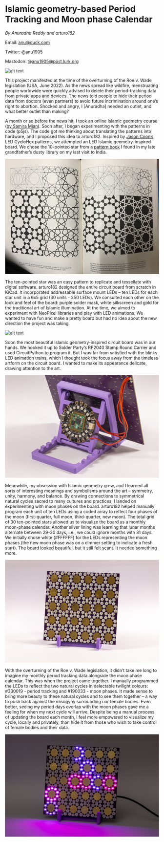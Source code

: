 # Islamic geometry-based Period Tracking and Moon phase Calendar

_By Anuradha Reddy and arturo182_

Email: anu@duck.com

Twitter: @anu1905

Mastodon: @anu1905@post.lurk.org

![alt text](./Islamic_geometry.gif)

This project manifested at the time of the overturning of the Roe v. Wade legislation (USA, June 2022). As the news spread like wildfire, menstruating people worldwide were quickly advised to delete their period-tracking data from private apps and devices. The news told people to hide their period data from doctors (even partners) to avoid future incrimination around one’s right to abortion. Shocked and angry, I [Anuradha] needed an outlet, and what better outlet than making?
  
A month or so before the news hit, I took an online Islamic geometry course ([by Samira Mian](https://www.samiramian.uk/)). Soon after, I began experimenting with the patterns in code (p5js). The code got me thinking about translating the patterns into hardware, and I proposed this idea to arturo182. Inspired by [Jason Coon’s](https://twitter.com/jasoncoon_/status/1589403833910063104?s=20) LED CycloHex patterns, we attempted an LED Islamic geometry-inspired board. We chose the 10-pointed star from a [pattern book](https://www.amazon.com/Islamic-Designs-Artists-Craftspeople-Pictorial/dp/048625819X) I found in my late grandfather’s dusty library on my last visit to India.

![alt text](./Islamic_geometry_5.jpg)

The ten-pointed star was an easy pattern to replicate and tessellate with digital software. arturo182 designed the entire circuit board from scratch in KiCad. It incorporated addressable surface mount LEDs – ten LEDs for each star unit in a 6x5 grid (30 units - 250 LEDs). We consulted each other on the look and feel of the board: purple solder mask, white silkscreen and gold for the traditional art of Islamic illumination. At the time, we aimed to experiment with NeoPixel libraries and play with LED animations. We wanted to have fun and make a pretty board but had no idea about the new direction the project was taking.

![alt text](./Islamic_geometry_4.jpg)
 
Soon the most beautiful Islamic geometry-inspired circuit board was in our hands. We hooked it up to Solder Party’s RP2040 Stamp Round Carrier and used CircuitPython to program it. But I was far from satisfied with the blinky LED animation trains, which I thought took the focus away from the timeless artform on the circuit board. I wanted to make its appearance delicate, drawing attention to the art. 

![alt text](./Islamic_geometry_3.jpg)

Meanwhile, my obsession with Islamic geometry grew, and I learned all sorts of interesting meanings and symbolisms around the art – symmetry, unity, harmony, and balance. By drawing connections to symmetrical natural cycles sacred to many cultures and practices, I landed on experimenting with moon phases on the board. arturo182 helped manually program each unit of ten LEDs using a coded array to reflect four phases of the moon (first-quarter, full moon, third-quarter, new moon). The total grid of 30 ten-pointed stars allowed us to visualize the board as a monthly moon-phase calendar. Another silver lining was learning that lunar months alternate between 29-30 days, i.e., we could ignore months with 31 days. We initially chose white (#FFFFFF) for the LEDs representing the moon phases (the new moon phase was on a dimmer setting to indicate a fresh start). The board looked beautiful, but it still felt scant. It needed something more.

![alt text](./Islamic_geometry_2.jpg)
  
With the overturning of the Roe v. Wade legislation, it didn’t take me long to imagine my monthly period tracking data alongside the moon phase calendar. This was when the project came together. I manually programmed the LEDs to reflect the two natural cycles in delectable twilight colours: #330019 - period tracking and #190033 - moon phases. It made sense to bring more beauty to these natural cycles and to see them together – a way to push back against the misogyny surrounding our female bodies. Even better, seeing my period days overlap with the moon phases gave me a feeling for when my next cycle will arrive. Despite being a manual process of updating the board each month, I feel more empowered to visualize my cycle, locally and privately, than hide it from those who wish to take control of female bodies and their data. 

![alt text](./Islamic_geometry_1.jpg)
